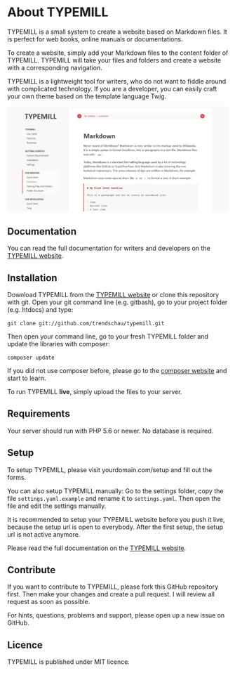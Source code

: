 # About TYPEMILL

TYPEMILL is a small system to create a website based on Markdown files. It is perfect for web books, online manuals or documentations.

To create a website, simply add your Markdown files to the content folder of TYPEMILL. TYPEMILL will take your files and folders and create a website with a corresponding navigation.

TYPEMILL is a lightweight tool for writers, who do not want to fiddle around with complicated technology. If you are a developer, you can easily craft your own theme based on the template language Twig.

![TYPEMILL Screenshot](/themes/typemill/typemill.jpg)

## Documentation

You can read the full documentation for writers and developers on the [TYPEMILL website](http://typemill.net).

## Installation

Download TYPEMILL from the [TYPEMILL website](http://typemill.net) or clone this repository with git. Open your git command line (e.g. gitbash), go to your project folder (e.g. htdocs) and type:

    git clone git://github.com/trendschau/typemill.git

Then open your command line, go to your fresh TYPEMILL folder and update the libraries with composer:

    composer update
If you did not use composer before, please go to the [composer website](http://getcomposer.org) and start to learn.

To run TYPEMILL **live**, simply upload the files to your server.

## Requirements

Your server should run with PHP 5.6 or newer. No database is required.

## Setup

To setup TYPEMILL, please visit yourdomain.com/setup and fill out the forms.  

You can also setup TYPEMILL manually: Go to the settings folder, copy the file `settings.yaml.example` and rename it to `settings.yaml`. Then open the file and edit the settings manually.

It is recommended to setup your TYPEMILL website before you push it live, because the setup url is open to everybody. After the first setup, the setup url is not active anymore.

Please read the full documentation on the [TYPEMILL website](http://typemill.net).

## Contribute

If you want to contribute to TYPEMILL, please fork this GitHub repository first. Then make your changes and create a pull request. I will review all request as soon as possible.

For hints, questions, problems and support, please open up a new issue on GitHub.

## Licence

TYPEMILL is published under MIT licence.
